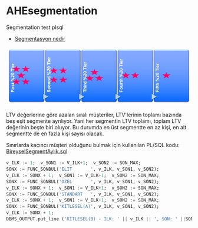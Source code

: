 # AHEsegmentation
Segmentation test plsql

* [Segmentasyon nedir](Segmentasyon.md)


![](img/segments.jpg)

LTV değerlerine göre azalan sıralı müşteriler, 
LTV'lerinin toplamı bazında beş eşit segmente ayrılıyor.
Yani her segmentin LTV toplamı, toplam LTV değerinin beşte biri oluyor.
Bu durumda en üst segmentte en az kişi, 
en alt segmentte de en fazla kişi sayısı olacak.

Sınırlarda kaçıncı müşteri olduğunu bulmak için
kullanılan PL/SQL kodu:
[BireyselSegmentAylik.sql](BireyselSegmentAylik.sql)

```sql 
v_ILK := 1;  v_SON1 := V_ILK+1;  v_SON2 := SON_MAX;
SONX := FUNC_SONBUL('ELIT       ', v_ILK, v_SON1, v_SON2);
v_ILK := SONX + 1;  v_SON1 := V_ILK+1;  v_SON2 := SON_MAX;
SONX := FUNC_SONBUL('OZEL       ', v_ILK, v_SON1, v_SON2);
v_ILK := SONX + 1;  v_SON1 := V_ILK+1;  v_SON2 := SON_MAX;
SONX := FUNC_SONBUL('STANDART   ', v_ILK, v_SON1, v_SON2);
v_ILK := SONX + 1;  v_SON1 := V_ILK+1;  v_SON2 := SON_MAX;
SONX := FUNC_SONBUL('KITLESEL(A)', v_ILK, v_SON1, v_SON2);
v_ILK := SONX + 1;
DBMS_OUTPUT.put_line ('KITLESEL(B) - ILK: ' || v_ILK || ', SON: ' ||SON_MAX);
```
